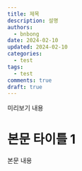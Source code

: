 ```yaml
---
title: 제목
description: 설명
authors:
  - bnbong
date: 2024-02-10
updated: 2024-02-10
categories:
  - test
tags:
  - test
comments: true
draft: true
---
```

미리보기 내용

<!-- more -->

# 본문 타이틀 1

본문 내용
